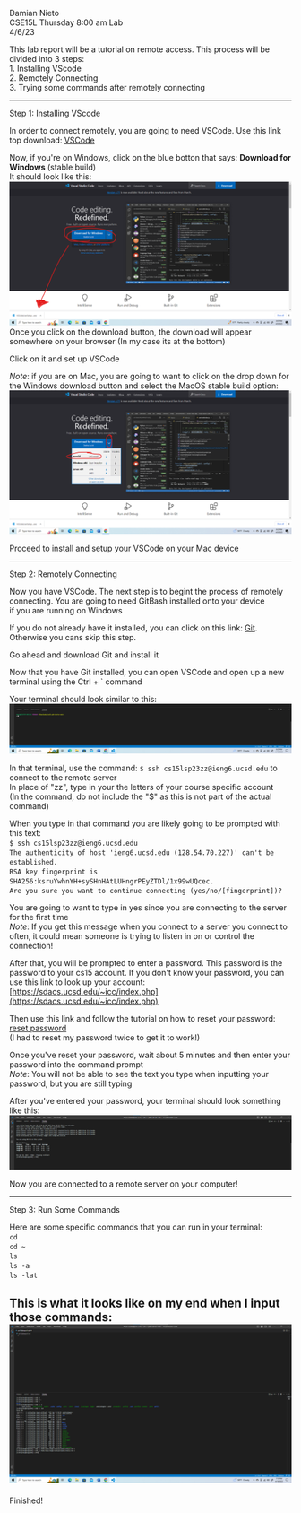 Damian Nieto  
CSE15L Thursday 8:00 am Lab  
4/6/23  


This lab report will be a tutorial on remote access. This process will be divided into 3 steps:  
      1. Installing VScode  
      2. Remotely Connecting  
      3. Trying some commands after remotely connecting  
      
---  
Step 1: Installing VScode  

In order to connect remotely, you are going to need VSCode. Use this link top download:
      [VSCode](https://code.visualstudio.com/)  
      
Now, if you're on Windows, click on the blue botton that says: **Download for Windows** (stable build)  
It should look like this:  
![Image](first.png)  
Once you click on the download button, the download will appear somewhere on your browser (In my case its at the bottom)  

Click on it and set up VSCode

*Note*: if you are on Mac, you are going to want to click on the drop down for the Windows download button and select the MacOS stable build option:  
![Image](MacOSstepLabReport1.png)  

Proceed to install and setup your VSCode on your Mac device

---  
Step 2: Remotely Connecting

Now you have VSCode. The next step is to begint the process of remotely connecting. You are going to need GitBash installed onto your device  
if you are running on Windows  

If you do not already have it installed, you can click on this link: [Git](https://gitforwindows.org/). Otherwise you cans skip this step. 

Go ahead and download Git and install it  

Now that you have Git installed, you can open VSCode and open up a new terminal using the Ctrl + ` command  

Your terminal should look similar to this:  
![Terminal](termianlshot.png)

In that terminal, use the command: `$ ssh cs15lsp23zz@ieng6.ucsd.edu` to connect to the remote server  
In place of "zz", type in your the letters of your course specific account  
(In the command, do not include the "$" as this is not part of the actual command)  


When you type in that command you are likely going to be prompted with this text:  
`$ ssh cs15lsp23zz@ieng6.ucsd.edu`  
`The authenticity of host 'ieng6.ucsd.edu (128.54.70.227)' can't be established.`  
`RSA key fingerprint is SHA256:ksruYwhnYH+sySHnHAtLUHngrPEyZTDl/1x99wUQcec.`  
`Are you sure you want to continue connecting (yes/no/[fingerprint])?`  

You are going to want to type in yes since you are connecting to the server for the first time  
*Note*: If you get this message when you connect to a server you connect to often, it could mean someone is trying to listen in on or control the connection!  

After that, you will be prompted to enter a password. This password is the password to your cs15 account. If you don't know your password, you can use this link to look up your account: [https://sdacs.ucsd.edu/~icc/index.php](https://sdacs.ucsd.edu/~icc/index.php)  

Then use this link and follow the tutorial on how to reset your password: 
[reset password](https://drive.google.com/file/d/17IDZn8Qq7Q0RkYMxdiIR0o6HJ3B5YqSW/view)  
(I had to reset my password twice to get it to work!)

Once you've reset your password, wait about 5 minutes and then enter your password into the command prompt  
*Note*: You will not be able to see the text you type when inputting your password, but you are still typing 

After you've entered your password, your terminal should look something like this:  
![signed in](connected.png)  

Now you are connected to a remote server on your computer!  

---
Step 3: Run Some Commands  

Here are some specific commands that you can run in your terminal:  
`cd`  
`cd ~`  
`ls`  
`ls -a`  
`ls -lat`  

This is what it looks like on my end when I input those commands:  
![Image](commands.png)
--- 
Finished!







     
